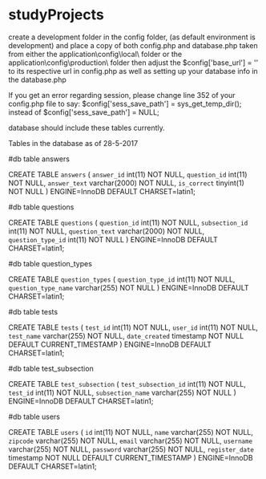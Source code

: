 # studyProjects

create a development folder in the config folder, (as default environment is development)
and place a copy of both config.php and database.php taken from either the application\config\local\ folder or the application\config\production\ folder
then adjust the $config['base_url'] = '' to its respective url in config.php
as well as setting up your database info in the database.php

If you get an error regarding session, please change line  352 of your config.php file to say:
$config['sess_save_path'] = sys_get_temp_dir();
instead of
$config['sess_save_path'] = NULL;

database should include these tables currently.

Tables in the database as of 28-5-2017


#db table answers

CREATE TABLE `answers` (
  `answer_id` int(11) NOT NULL,
  `question_id` int(11) NOT NULL,
  `answer_text` varchar(2000) NOT NULL,
  `is_correct` tinyint(1) NOT NULL
) ENGINE=InnoDB DEFAULT CHARSET=latin1;



#db table questions

CREATE TABLE `questions` (
  `question_id` int(11) NOT NULL,
  `subsection_id` int(11) NOT NULL,
  `question_text` varchar(2000) NOT NULL,
  `question_type_id` int(11) NOT NULL
) ENGINE=InnoDB DEFAULT CHARSET=latin1;



#db table question_types

CREATE TABLE `question_types` (
  `question_type_id` int(11) NOT NULL,
  `question_type_name` varchar(255) NOT NULL
) ENGINE=InnoDB DEFAULT CHARSET=latin1;



#db table tests

CREATE TABLE `tests` (
  `test_id` int(11) NOT NULL,
  `user_id` int(11) NOT NULL,
  `test_name` varchar(255) NOT NULL,
  `date_created` timestamp NOT NULL DEFAULT CURRENT_TIMESTAMP
) ENGINE=InnoDB DEFAULT CHARSET=latin1;



#db table test_subsection

CREATE TABLE `test_subsection` (
  `test_subsection_id` int(11) NOT NULL,
  `test_id` int(11) NOT NULL,
  `subsection_name` varchar(255) NOT NULL
) ENGINE=InnoDB DEFAULT CHARSET=latin1;



#db table users

CREATE TABLE `users` (
  `id` int(11) NOT NULL,
  `name` varchar(255) NOT NULL,
  `zipcode` varchar(255) NOT NULL,
  `email` varchar(255) NOT NULL,
  `username` varchar(255) NOT NULL,
  `password` varchar(255) NOT NULL,
  `register_date` timestamp NOT NULL DEFAULT CURRENT_TIMESTAMP
) ENGINE=InnoDB DEFAULT CHARSET=latin1;